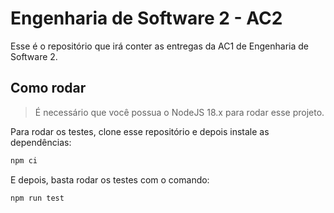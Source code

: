 # Engenharia de Software 2 - AC2

Esse é o repositório que irá conter as entregas da AC1 de Engenharia de Software 2.

## Como rodar

> É necessário que você possua o NodeJS 18.x para rodar esse projeto.

Para rodar os testes, clone esse repositório e depois instale as dependências:

```bash
npm ci
```

E depois, basta rodar os testes com o comando:

```bash
npm run test
```
